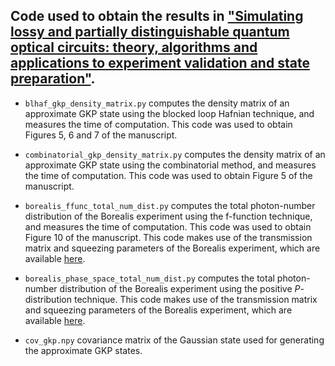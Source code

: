 ## Code used to obtain the results in ["Simulating lossy and partially distinguishable quantum optical circuits: theory, algorithms and applications to experiment validation and state preparation"](https://arxiv.org/abs/2412.17742).

* `blhaf_gkp_density_matrix.py` computes the density matrix of an approximate GKP state using the blocked loop Hafnian technique, and measures the time of computation. This code was used to obtain Figures 5, 6 and 7 of the manuscript.

* `combinatorial_gkp_density_matrix.py` computes the density matrix of an approximate GKP state using the combinatorial method, and measures the time of computation. This code was used to obtain Figure 5 of the manuscript.

* `borealis_ffunc_total_num_dist.py` computes the total photon-number distribution of the Borealis experiment using the f-function technique, and measures the time of computation. This code was used to obtain Figure 10 of the manuscript. This code makes use of the transmission matrix and squeezing parameters of the Borealis experiment, which are available [here](https://github.com/XanaduAI/xanadu-qca-data).

* `borealis_phase_space_total_num_dist.py` computes the total photon-number distribution of the Borealis experiment using the positive $P$-distribution technique. This code makes use of the transmission matrix and squeezing parameters of the Borealis experiment, which are available [here](https://github.com/XanaduAI/xanadu-qca-data).

* `cov_gkp.npy` covariance matrix of the Gaussian state used for generating the approximate GKP states.
